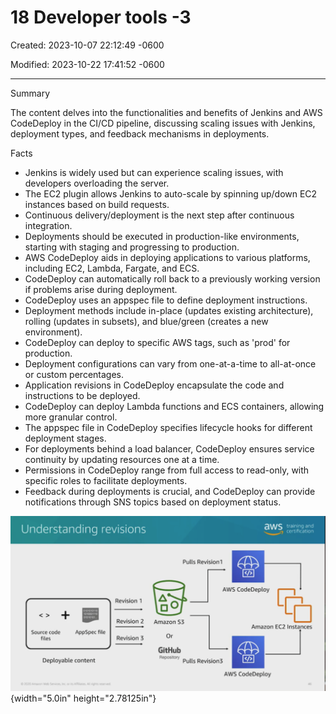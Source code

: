 # 18 Developer tools -3

Created: 2023-10-07 22:12:49 -0600

Modified: 2023-10-22 17:41:52 -0600

---

Summary

The content delves into the functionalities and benefits of Jenkins and AWS CodeDeploy in the CI/CD pipeline, discussing scaling issues with Jenkins, deployment types, and feedback mechanisms in deployments.

Facts

- Jenkins is widely used but can experience scaling issues, with developers overloading the server.
- The EC2 plugin allows Jenkins to auto-scale by spinning up/down EC2 instances based on build requests.
- Continuous delivery/deployment is the next step after continuous integration.
- Deployments should be executed in production-like environments, starting with staging and progressing to production.
- AWS CodeDeploy aids in deploying applications to various platforms, including EC2, Lambda, Fargate, and ECS.
- CodeDeploy can automatically roll back to a previously working version if problems arise during deployment.
- CodeDeploy uses an appspec file to define deployment instructions.
- Deployment methods include in-place (updates existing architecture), rolling (updates in subsets), and blue/green (creates a new environment).
- CodeDeploy can deploy to specific AWS tags, such as 'prod' for production.
- Deployment configurations can vary from one-at-a-time to all-at-once or custom percentages.
- Application revisions in CodeDeploy encapsulate the code and instructions to be deployed.
- CodeDeploy can deploy Lambda functions and ECS containers, allowing more granular control.
- The appspec file in CodeDeploy specifies lifecycle hooks for different deployment stages.
- For deployments behind a load balancer, CodeDeploy ensures service continuity by updating resources one at a time.
- Permissions in CodeDeploy range from full access to read-only, with specific roles to facilitate deployments.
- Feedback during deployments is crucial, and CodeDeploy can provide notifications through SNS topics based on deployment status.



![Understanding revisions Revision 1 aws training and -7 certification Source code files Revision 2 AppSpec file Revision 3 Deployable content Pulls Revision 1 AWS CodeDeploy Amazon S3 Amazon EC2 Instances Or GitHub Pulls AWS CodeDepIoy 46 ](../../../media/AWS-DevOps-Module-4-18-Developer-tools--3-image1.png){width="5.0in" height="2.78125in"}



